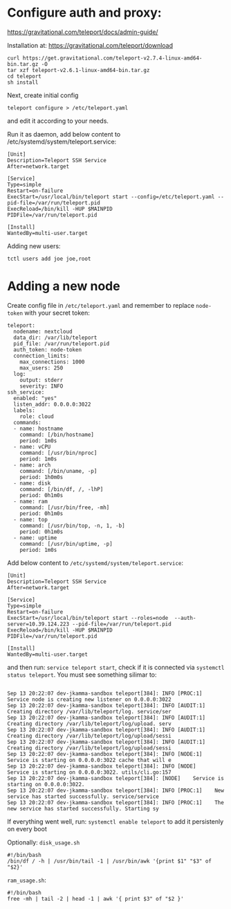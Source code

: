 Configure auth and proxy:
=========
https://gravitational.com/teleport/docs/admin-guide/

Installation at:
https://gravitational.com/teleport/download
```
curl https://get.gravitational.com/teleport-v2.7.4-linux-amd64-bin.tar.gz -O
tar xzf teleport-v2.6.1-linux-amd64-bin.tar.gz
cd teleport
sh install
```
Next, create initial config
```
teleport configure > /etc/teleport.yaml
```
and edit it according to your needs.

Run it as daemon, add below content to /etc/systemd/system/teleport.service:
```
[Unit]
Description=Teleport SSH Service
After=network.target 

[Service]
Type=simple
Restart=on-failure
ExecStart=/usr/local/bin/teleport start --config=/etc/teleport.yaml --pid-file=/var/run/teleport.pid
ExecReload=/bin/kill -HUP $MAINPID
PIDFile=/var/run/teleport.pid

[Install]
WantedBy=multi-user.target
```

Adding new users:
```
tctl users add joe joe,root
```


Adding a new node
=======
Create config file in `/etc/teleport.yaml` and remember to replace `node-token` with your secret token:
```
teleport:
  nodename: nextcloud
  data_dir: /var/lib/teleport
  pid_file: /var/run/teleport.pid
  auth_token: node-token
  connection_limits:
    max_connections: 1000
    max_users: 250
  log:
    output: stderr
    severity: INFO
ssh_service:
  enabled: "yes"
  listen_addr: 0.0.0.0:3022
  labels:
    role: cloud
  commands:
  - name: hostname
    command: [/bin/hostname]
    period: 1m0s
  - name: vCPU
    command: [/usr/bin/nproc]
    period: 1m0s
  - name: arch
    command: [/bin/uname, -p]
    period: 1h0m0s
  - name: disk
    command: [/bin/df, /, -lhP]
    period: 0h1m0s
  - name: ram
    command: [/usr/bin/free, -mh]
    period: 0h1m0s
  - name: top
    command: [/usr/bin/top, -n, 1, -b]
    period: 0h1m0s
  - name: uptime
    command: [/usr/bin/uptime, -p]
    period: 1m0s
```
Add below content to `/etc/systemd/system/teleport.service`:
```
[Unit]
Description=Teleport SSH Service
After=network.target 

[Service]
Type=simple
Restart=on-failure
ExecStart=/usr/local/bin/teleport start --roles=node  --auth-server=10.39.124.223 --pid-file=/var/run/teleport.pid
ExecReload=/bin/kill -HUP $MAINPID
PIDFile=/var/run/teleport.pid

[Install]
WantedBy=multi-user.target
```
and then run: `service teleport start`, check if it is connected via `systemctl status teleport`. You must see something silimar to:
```

Sep 13 20:22:07 dev-jkamma-sandbox teleport[384]: INFO [PROC:1]    Service node is creating new listener on 0.0.0.0:3022
Sep 13 20:22:07 dev-jkamma-sandbox teleport[384]: INFO [AUDIT:1]   Creating directory /var/lib/teleport/log. service/ser
Sep 13 20:22:07 dev-jkamma-sandbox teleport[384]: INFO [AUDIT:1]   Creating directory /var/lib/teleport/log/upload. serv
Sep 13 20:22:07 dev-jkamma-sandbox teleport[384]: INFO [AUDIT:1]   Creating directory /var/lib/teleport/log/upload/sessi
Sep 13 20:22:07 dev-jkamma-sandbox teleport[384]: INFO [AUDIT:1]   Creating directory /var/lib/teleport/log/upload/sessi
Sep 13 20:22:07 dev-jkamma-sandbox teleport[384]: INFO [NODE:1]    Service is starting on 0.0.0.0:3022 cache that will e
Sep 13 20:22:07 dev-jkamma-sandbox teleport[384]: INFO [NODE]      Service is starting on 0.0.0.0:3022. utils/cli.go:157
Sep 13 20:22:07 dev-jkamma-sandbox teleport[384]: [NODE]    Service is starting on 0.0.0.0:3022.
Sep 13 20:22:07 dev-jkamma-sandbox teleport[384]: INFO [PROC:1]    New service has started successfully. service/service
Sep 13 20:22:07 dev-jkamma-sandbox teleport[384]: INFO [PROC:1]    The new service has started successfully. Starting sy
```
If everything went well, run: `systemctl enable teleport` to add it persistenly on every boot

Optionally: `disk_usage.sh`
```
#!/bin/bash
/bin/df / -h | /usr/bin/tail -1 | /usr/bin/awk '{print $1" "$3" of "$2}'
```
`ram_usage.sh`:
```
#!/bin/bash
free -mh | tail -2 | head -1 | awk '{ print $3" of "$2 }'
```
